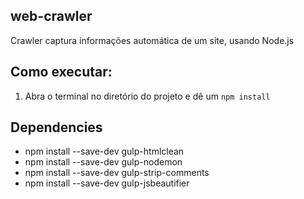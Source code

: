 ## web-crawler
Crawler captura informações automática de um site, usando Node.js

## Como executar:

 1. Abra o terminal no diretório do projeto e dê um `npm install`

## Dependencies
 * npm install --save-dev gulp-htmlclean
 * npm install --save-dev gulp-nodemon
 * npm install --save-dev gulp-strip-comments
 * npm install --save-dev gulp-jsbeautifier